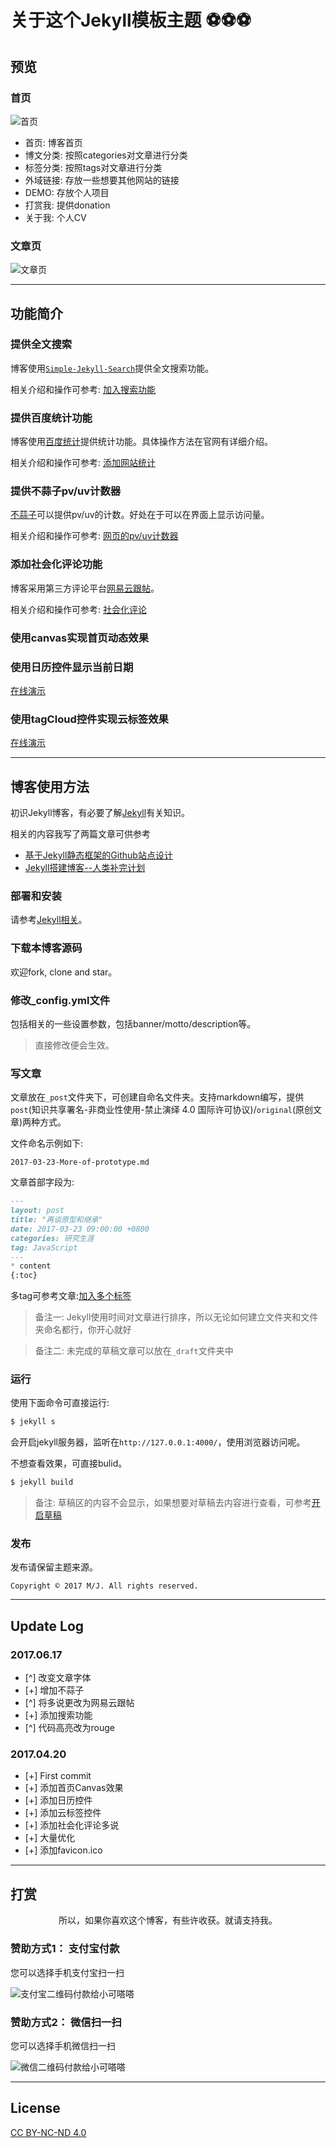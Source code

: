 # 关于这个Jekyll模板主题 ⚽⚽⚽

## 预览

### 首页

![首页](https://github.com/maoxiaoke/maoxiaoke.github.io/blob/master/styles/images/blog/blog.png?raw=true)

+ 首页: 博客首页
+ 博文分类: 按照categories对文章进行分类
+ 标签分类: 按照tags对文章进行分类
+ 外域链接: 存放一些想要其他网站的链接
+ DEMO: 存放个人项目
+ 打赏我: 提供donation
+ 关于我: 个人CV

### 文章页

![文章页](https://github.com/maoxiaoke/maoxiaoke.github.io/blob/master/styles/images/blog/page.png?raw=true)

---

## 功能简介

### 提供全文搜索

博客使用[`Simple-Jekyll-Search`](https://github.com/christian-fei/Simple-Jekyll-Search)提供全文搜索功能。

相关介绍和操作可参考: [加入搜索功能](http://xiaokedada.com/2017/05/09/Jekyll-second/#加入搜索功能)

### 提供百度统计功能

博客使用[百度统计](https://tongji.baidu.com/web/welcome/login)提供统计功能。具体操作方法在官网有详细介绍。

相关介绍和操作可参考: [添加网站统计](http://xiaokedada.com/2017/05/09/Jekyll-second/#添加网站统计)

### 提供不蒜子pv/uv计数器

[不蒜子](http://busuanzi.ibruce.info/)可以提供pv/uv的计数。好处在于可以在界面上显示访问量。

相关介绍和操作可参考: [网页的pv/uv计数器](http://xiaokedada.com/2017/05/09/Jekyll-second/#网页的pvuv计数器)

### 添加社会化评论功能

博客采用第三方评论平台[网易云跟帖](https://gentie.163.com/info.html)。

相关介绍和操作可参考: [社会化评论](http://xiaokedada.com/2017/05/09/Jekyll-second/#社会化网页评论)

### 使用canvas实现首页动态效果

### 使用日历控件显示当前日期

[在线演示](http://xiaokedada.com/effects/demo/demo-calender/index.html)

### 使用tagCloud控件实现云标签效果

[在线演示](http://xiaokedada.com/effects/demo/demo-tagscloud/index.html)

---

## 博客使用方法

初识Jekyll博客，有必要了解[Jekyll](https://jekyllrb.com/)有关知识。

相关的内容我写了两篇文章可供参考

+ [基于Jekyll静态框架的Github站点设计](http://xiaokedada.com/2017/02/22/Jekyll-Cpanel/)
+ [Jekyll搭建博客--人类补完计划](http://xiaokedada.com/2017/05/09/Jekyll-second/)

### 部署和安装

请参考[Jekyll相关](http://xiaokedada.com/2017/02/22/Jekyll-Cpanel/#jekyll相关)。

### 下载本博客源码

欢迎fork, clone and star。

### 修改_config.yml文件

包括相关的一些设置参数，包括banner/motto/description等。

> 直接修改便会生效。

### 写文章

文章放在`_post`文件夹下，可创建自命名文件夹。支持markdown编写，提供`post`(知识共享署名-非商业性使用-禁止演绎 4.0 国际许可协议)/`original`(原创文章)两种方式。

文件命名示例如下:

```
2017-03-23-More-of-prototype.md
```

文章首部字段为:

```markdown
---
layout: post
title: "再谈原型和继承"
date: 2017-03-23 09:00:00 +0800
categories: 研究生涯
tag: JavaScript
---
* content
{:toc}
```

多tag可参考文章:[加入多个标签](http://xiaokedada.com/2017/05/09/Jekyll-second/#如何加入多个标签)

> 备注一: Jekyll使用时间对文章进行排序，所以无论如何建立文件夹和文件夹命名都行，你开心就好

> 备注二: 未完成的草稿文章可以放在`_draft`文件夹中

### 运行

使用下面命令可直接运行:

```bash
$ jekyll s
```

会开启jekyll服务器，监听在`http://127.0.0.1:4000/`，使用浏览器访问呢。

不想查看效果，可直接bulid。

```bash
$ jekyll build
```

> 备注: 草稿区的内容不会显示，如果想要对草稿去内容进行查看，可参考[开启草稿](http://xiaokedada.com/2017/05/09/Jekyll-second/#jekyll的一些使用技巧)

### 发布

发布请保留主题来源。

```text
Copyright © 2017 M/J. All rights reserved.
```

---

## Update Log

### 2017.06.17

- [^] 改变文章字体
- [+] 增加不蒜子
- [^] 将多说更改为网易云跟帖
- [+] 添加搜索功能
- [^] 代码高亮改为rouge 


### 2017.04.20

- [+] First commit
- [+] 添加首页Canvas效果
- [+] 添加日历控件
- [+] 添加云标签控件
- [+] 添加社会化评论多说
- [+] 大量优化
- [+] 添加favicon.ico

---

## 打赏

<p align="center">所以，如果你喜欢这个博客，有些许收获。就请支持我。</p>

### 赞助方式1： 支付宝付款

您可以选择手机支付宝扫一扫

<img src="https://github.com/maoxiaoke/maoxiaoke.github.io/blob/master/styles/images/zhifubao.jpg?raw=true" alt="支付宝二维码付款给小可嗒嗒" />

### 赞助方式2： 微信扫一扫

您可以选择手机微信扫一扫

![微信二维码付款给小可嗒嗒](https://github.com/maoxiaoke/maoxiaoke.github.io/blob/master/styles/images/wechat.jpg?raw=true)

---

## License

[CC BY-NC-ND 4.0](https://creativecommons.org/licenses/by-nc-nd/4.0/)